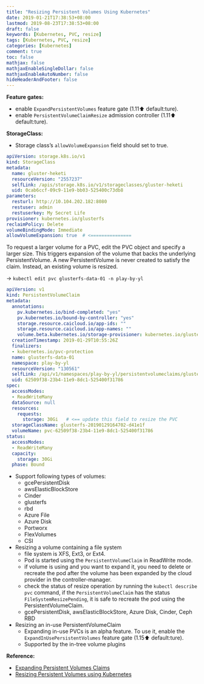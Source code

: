 ```yaml
---
title: "Resizing Persistent Volumes Using Kubernetes"
date: 2019-01-21T17:38:53+08:00
lastmod: 2019-08-23T17:38:53+08:00
draft: false
keywords: [Kubernetes, PVC, resize]
tags: [Kubernetes, PVC, resize]
categories: [Kubernetes]
comment: true
toc: false
mathjax: false
mathjaxEnableSingleDollar: false
mathjaxEnableAutoNumber: false
hideHeaderAndFooter: false
---
```


**Feature gates:**  

* enable `ExpandPersistentVolumes` feature gate (1.11:arrow_up: default:ture).
* enable `PersistentVolumeClaimResize` admission controller (1.11:arrow_up: default:ture).

**StorageClass:**

* Storage class’s `allowVolumeExpansion` field should set to true.

<!--more-->
```yaml
apiVersion: storage.k8s.io/v1
kind: StorageClass
metadata:
  name: gluster-heketi
  resourceVersion: "2557237"
  selfLink: /apis/storage.k8s.io/v1/storageclasses/gluster-heketi
  uid: 0cab6ccf-09c9-11e9-bb03-525400c73db8
parameters:
  resturl: http://10.104.202.182:8080
  restuser: admin
  restuserkey: My Secret Life
provisioner: kubernetes.io/glusterfs
reclaimPolicy: Delete
volumeBindingMode: Immediate
allowVolumeExpansion: true  # <===============
```

To request a larger volume for a PVC, edit the PVC object and specify a larger size. This triggers expansion of the volume that backs the underlying PersistentVolume. A new PersistentVolume is never created to satisfy the claim. Instead, an existing volume is resized.

-> `kubectl edit pvc glusterfs-data-01 -n play-by-yl`
```yaml
apiVersion: v1
kind: PersistentVolumeClaim
metadata:
  annotations:
    pv.kubernetes.io/bind-completed: "yes"
    pv.kubernetes.io/bound-by-controller: "yes"
    storage.resource.caicloud.io/app-ids: ""
    storage.resource.caicloud.io/app-names: ""
    volume.beta.kubernetes.io/storage-provisioner: kubernetes.io/glusterfs
  creationTimestamp: 2019-01-29T10:55:26Z
  finalizers:
  - kubernetes.io/pvc-protection
  name: glusterfs-data-01
  namespace: play-by-yl
  resourceVersion: "130561"
  selfLink: /api/v1/namespaces/play-by-yl/persistentvolumeclaims/glusterfs-data-01
  uid: 62509f38-23b4-11e9-8dc1-525400f31786
spec:
  accessModes:
  - ReadWriteMany
  dataSource: null
  resources:
    requests:
      storage: 30Gi   # <== update this field to resize the PVC
  storageClassName: glusterfs-20190129164702-d41e1f
  volumeName: pvc-62509f38-23b4-11e9-8dc1-525400f31786
status:
  accessModes:
  - ReadWriteMany
  capacity:
    storage: 30Gi
  phase: Bound
```
* Support following types of volumes:
  * gcePersistentDisk
  * awsElasticBlockStore
  * Cinder
  * glusterfs
  * rbd
  * Azure File
  * Azure Disk
  * Portworx
  * FlexVolumes
  * CSI
* Resizing a volume containing a file system
  * file system is XFS, Ext3, or Ext4.
  * Pod is started using the `PersistentVolumeClaim` in ReadWrite mode.
  * if volume is using and you want to expand it, you need to delete or recreate the pod after the volume has been expanded by the cloud provider in the controller-manager.
  * check the status of resize operation by running the `kubectl describe pvc` command, if the `PersistentVolumeClaim` has the status `FileSystemResizePending`, it is safe to recreate the pod using the PersistentVolumeClaim.
  * gcePersistentDisk, awsElasticBlockStore, Azure Disk, Cinder, Ceph RBD
* Resizing an in-use PersistentVolumeClaim
  * Expanding in-use PVCs is an alpha feature. To use it, enable the `ExpandInUsePersistentVolumes` feature gate (1.15:arrow_up: default:ture).
  * Supported by the in-tree volume plugins 



**Reference:**  

* [Expanding Persistent Volumes Claims](https://kubernetes.io/docs/concepts/storage/persistent-volumes/#expanding-persistent-volumes-claims)
* [Resizing Persistent Volumes using Kubernetes](https://kubernetes.io/blog/2018/07/12/resizing-persistent-volumes-using-kubernetes/)
